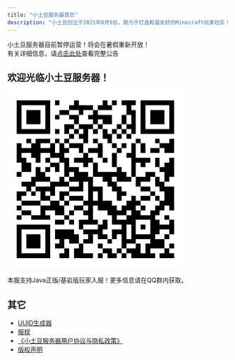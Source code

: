 ```yaml
---
title: "小土豆服务器首页"
description: "小土豆创立于2021年8月9日，致力于打造和谐友好的Minecraft玩家社区！"
---
```


小土豆服务器目前暂停运营！将会在暑假重新开放！  
有关详细信息，请[点击此处](/st)查看完整公告

## 欢迎光临小土豆服务器！
![QQ群850347853](/image/qq.png "扫码加入交流群以获取地址！")

本服支持Java正版/基岩版玩家入服！更多信息请在QQ群内获取。

## 其它
* [UUID生成器](/uuid/)
* [服规](/rule)
* [《小土豆服务器用户协议与隐私政策》](/policy)
* [版权声明](/licen)

<div id="mdRender_config" data-sideship-hide="0"></div>
<script src="/assets/sober.min.js"></script><script src="/assets/pmd-reRender.min.js"></script>
